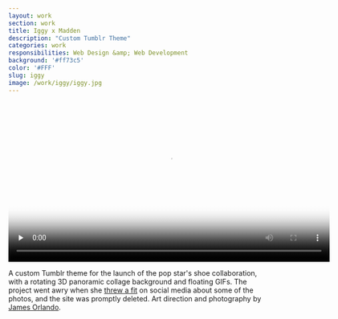 ```yaml
---
layout: work
section: work
title: Iggy x Madden
description: "Custom Tumblr Theme"
categories: work
responsibilities: Web Design &amp; Web Development
background: '#ff73c5'
color: '#FFF'
slug: iggy
image: /work/iggy/iggy.jpg
---
```


<div>
  <video id="iggy" class="browser_img" title="Iggy x Madden"
    preload="none" width="640" height="320" poster="{{ site.root }}{{ page.image }}" data-setup="{}">
    <source src="{{ site.root }}/work/iggy/iggy.mp4" type='video/mp4'>
  </video>
</div>

A custom Tumblr theme for the launch of the pop star's shoe collaboration, with a rotating 3D panoramic collage background and floating GIFs. The project went awry when she <a href="http://www.dailymail.co.uk/tvshowbiz/article-2932190/Iggy-Azalea-lashes-Steve-Madden-release-disgusting-photo-shoot-promote-shoe-line-without-knowledge.html" rel="external">threw a fit</a> on social media about some of the photos, and the site was promptly deleted. Art direction and photography by <a href="http://www.jamesorlando.net/" rel="external">James Orlando</a>.
